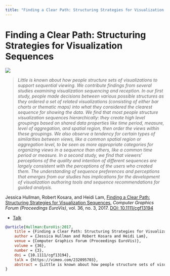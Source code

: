 ```yaml
---
title: "Finding a Clear Path: Structuring Strategies for Visualization Sequences"
---
```


# Finding a Clear Path: Structuring Strategies for Visualization Sequences

<p><img src="https://media.eagereyes.org/wp-content/uploads/2017/06/Hullman-EuroVis-2017.jpg" /></p>

> _Little is known about how people structure sets of visualizations to support sequential viewing. We contribute findings from several studies examining visualization sequencing and reception. In our first study, people made decisions between various possible structures as they ordered a set of related visualizations (consisting of either bar charts or thematic maps) into what they considered the clearest sequence for showing the data. We find that most people structure visualization sequences hierarchically: they create high level groupings based on shared data properties like time period, measure, level of aggregation, and spatial region, then order the views within these groupings. We also observe a tendency for certain types of similarities between views, like a common spatial region or aggregation level, to be seen as more appropriate categories for organizing views in a sequence than others, like a common time period or measure. In a second study, we find that viewers’ perceptions of the quality and intention of different sequences are largely consistent with the perceptions of the users who created them. The understanding of sequence preferences and perceptions that emerges from our studies has implications for the development of visualization authoring tools and sequence recommendations for guided analysis._

Jessica Hullman, Robert Kosara, and Heidi Lam, <a href="https://media.eagereyes.org/papers/2017/Hullman-EuroVis-2017.pdf" target="_blank">Finding a Clear Path: Structuring Strategies for Visualization Sequences</a>, _Computer Graphics Forum (Proceedings EuroVis)_, vol. 36, no. 3, 2017. <a href="https://dx.doi.org/10.1111/cgf13194" target="_new">DOI: 10.1111/cgf13194</a>

- <a href="https://vimeo.com/232095703">Talk</a>

```bibtex
@article{Hullman:EuroVis:2017,
	title = {Finding a Clear Path: Structuring Strategies for Visualization Sequences},
	author = {Jessica Hullman and Robert Kosara and Heidi Lam},
	venue = {Computer Graphics Forum (Proceedings EuroVis)},
	volume = {36},
	number = {3},
	doi = {10.1111/cgf13194},
	talk = {https://vimeo.com/232095703},
	abstract = {Little is known about how people structure sets of visualizations to support sequential viewing. We contribute findings from several studies examining visualization sequencing and reception. In our first study, people made decisions between various possible structures as they ordered a set of related visualizations (consisting of either bar charts or thematic maps) into what they considered the clearest sequence for showing the data. We find that most people structure visualization sequences hierarchically: they create high level groupings based on shared data properties like time period, measure, level of aggregation, and spatial region, then order the views within these groupings. We also observe a tendency for certain types of similarities between views, like a common spatial region or aggregation level, to be seen as more appropriate categories for organizing views in a sequence than others, like a common time period or measure. In a second study, we find that viewers’ perceptions of the quality and intention of different sequences are largely consistent with the perceptions of the users who created them. The understanding of sequence preferences and perceptions that emerges from our studies has implications for the development of visualization authoring tools and sequence recommendations for guided analysis.},
}
```

